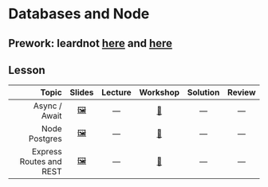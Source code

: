 # Databases and Node

## Prework: leardnot [here](https://learn.fullstackacademy.com/workshop/5a53ca561048df0004e350f4/content/5a53ca561048df0004e350ff/text) and [here](https://learn.fullstackacademy.com/workshop/5a5d1f4ad10f4d0004826a0d/content/5a5d1f4ad10f4d0004826a13/text)

## Lesson

Topic | Slides | Lecture | Workshop | Solution | Review
-----:|:------:|:-------:|:--------:|:--------:|:-----:
Async / Await | [🖼️][dbn-1a] | — | [🔬][dbn-1c] | — | —
Node Postgres | [🖼️][dbn-2a] | — | [🤝][dbn-2c] | — | —
Express Routes and REST | [🖼️][dbn-3a] | — | [🤝][dbn-3c] | — | —

[dbn-1a]: 1-async-await/Async%20Await.pdf
[dbn-1c]: https://learn.fullstackacademy.com/workshop/59a97f2b38bdea00044a1126/landing
[dbn-2a]: 2-node-postgres/Node%20Postgres.pdf
[dbn-2c]: https://learn.fullstackacademy.com/workshop/5a53ca561048df0004e350f4/landing
[dbn-3a]: 3-express-routes-and-rest/Express%20Routes%20and%20Rest.pdf
[dbn-3c]: https://learn.fullstackacademy.com/workshop/5a5d1f4ad10f4d0004826a0d/landing
